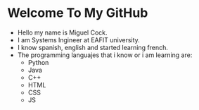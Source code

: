<meta charset = "UTF-8">
<h1><b>Welcome To My GitHub</b></h1>
<ul>
  <li>Hello my name is Miguel Cock.</li>
  <li>I am Systems Ingineer at EAFIT university.</li>
  <li>I know spanish, english and started learning french.</li>
  <li>The programming languajes that i know or i am learning are:
    <ul>
      <li>Python</li>
      <li>Java</li>
      <li>C++</li>
      <li>HTML</li>
      <li>CSS</li>
      <li>JS</li>
    </ul>
  </li>
</ul>
